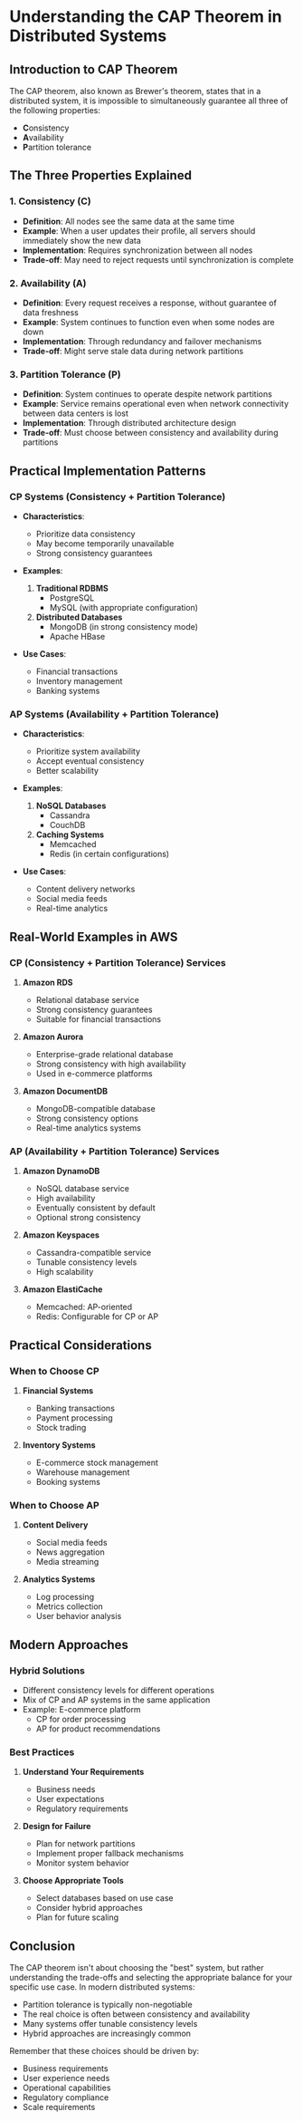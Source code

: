 # Understanding the CAP Theorem in Distributed Systems

## Introduction to CAP Theorem

The CAP theorem, also known as Brewer's theorem, states that in a distributed system, it is impossible to simultaneously guarantee all three of the following properties:

- **C**onsistency
- **A**vailability
- **P**artition tolerance

## The Three Properties Explained

### 1. Consistency (C)

- **Definition**: All nodes see the same data at the same time
- **Example**: When a user updates their profile, all servers should immediately show the new data
- **Implementation**: Requires synchronization between all nodes
- **Trade-off**: May need to reject requests until synchronization is complete

### 2. Availability (A)

- **Definition**: Every request receives a response, without guarantee of data freshness
- **Example**: System continues to function even when some nodes are down
- **Implementation**: Through redundancy and failover mechanisms
- **Trade-off**: Might serve stale data during network partitions

### 3. Partition Tolerance (P)

- **Definition**: System continues to operate despite network partitions
- **Example**: Service remains operational even when network connectivity between data centers is lost
- **Implementation**: Through distributed architecture design
- **Trade-off**: Must choose between consistency and availability during partitions

## Practical Implementation Patterns

### CP Systems (Consistency + Partition Tolerance)

- **Characteristics**:

  - Prioritize data consistency
  - May become temporarily unavailable
  - Strong consistency guarantees

- **Examples**:

  1. **Traditional RDBMS**
     - PostgreSQL
     - MySQL (with appropriate configuration)
  2. **Distributed Databases**
     - MongoDB (in strong consistency mode)
     - Apache HBase

- **Use Cases**:
  - Financial transactions
  - Inventory management
  - Banking systems

### AP Systems (Availability + Partition Tolerance)

- **Characteristics**:

  - Prioritize system availability
  - Accept eventual consistency
  - Better scalability

- **Examples**:

  1. **NoSQL Databases**
     - Cassandra
     - CouchDB
  2. **Caching Systems**
     - Memcached
     - Redis (in certain configurations)

- **Use Cases**:
  - Content delivery networks
  - Social media feeds
  - Real-time analytics

## Real-World Examples in AWS

### CP (Consistency + Partition Tolerance) Services

1. **Amazon RDS**

   - Relational database service
   - Strong consistency guarantees
   - Suitable for financial transactions

2. **Amazon Aurora**

   - Enterprise-grade relational database
   - Strong consistency with high availability
   - Used in e-commerce platforms

3. **Amazon DocumentDB**
   - MongoDB-compatible database
   - Strong consistency options
   - Real-time analytics systems

### AP (Availability + Partition Tolerance) Services

1. **Amazon DynamoDB**

   - NoSQL database service
   - High availability
   - Eventually consistent by default
   - Optional strong consistency

2. **Amazon Keyspaces**

   - Cassandra-compatible service
   - Tunable consistency levels
   - High scalability

3. **Amazon ElastiCache**
   - Memcached: AP-oriented
   - Redis: Configurable for CP or AP

## Practical Considerations

### When to Choose CP

1. **Financial Systems**

   - Banking transactions
   - Payment processing
   - Stock trading

2. **Inventory Systems**
   - E-commerce stock management
   - Warehouse management
   - Booking systems

### When to Choose AP

1. **Content Delivery**

   - Social media feeds
   - News aggregation
   - Media streaming

2. **Analytics Systems**
   - Log processing
   - Metrics collection
   - User behavior analysis

## Modern Approaches

### Hybrid Solutions

- Different consistency levels for different operations
- Mix of CP and AP systems in the same application
- Example: E-commerce platform
  - CP for order processing
  - AP for product recommendations

### Best Practices

1. **Understand Your Requirements**

   - Business needs
   - User expectations
   - Regulatory requirements

2. **Design for Failure**

   - Plan for network partitions
   - Implement proper fallback mechanisms
   - Monitor system behavior

3. **Choose Appropriate Tools**
   - Select databases based on use case
   - Consider hybrid approaches
   - Plan for future scaling

## Conclusion

The CAP theorem isn't about choosing the "best" system, but rather understanding the trade-offs and selecting the appropriate balance for your specific use case. In modern distributed systems:

- Partition tolerance is typically non-negotiable
- The real choice is often between consistency and availability
- Many systems offer tunable consistency levels
- Hybrid approaches are increasingly common

Remember that these choices should be driven by:

- Business requirements
- User experience needs
- Operational capabilities
- Regulatory compliance
- Scale requirements
